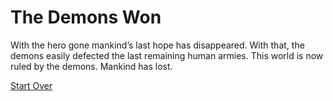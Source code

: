 # The Demons Won
With the hero gone mankind’s last hope has disappeared. With that, the demons easily defected the last remaining human armies. This world is now ruled by the demons. Mankind has lost.    


[Start Over](../choice.md)